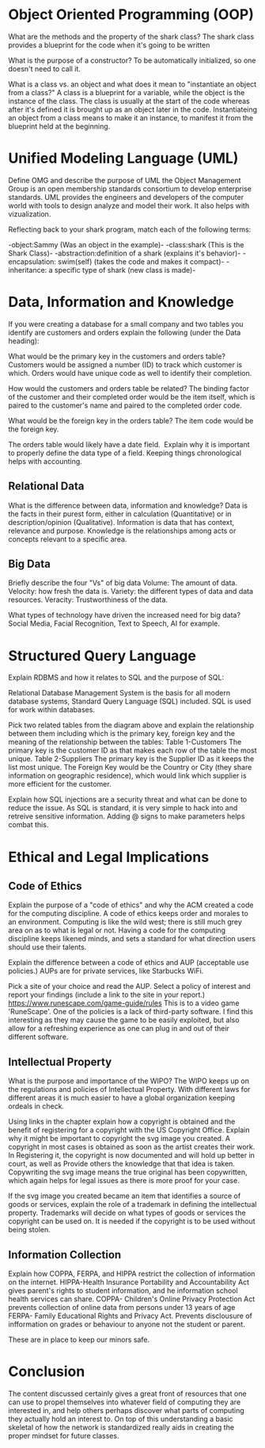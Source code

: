 
# Object Oriented Programming (OOP)
What are the methods and the property of the shark class? 
 The shark class provides a blueprint for the code when it's going to be written

What is the purpose of a constructor? 
 To be automatically initialized, so one doesn't need to call it.

What is a class vs. an object and what does it mean to "instantiate an object from a class?" 
 A class is a blueprint for a variable, while the object is the instance of the class. The class is usually at the start of the code whereas after it's defined it is brought up as an object later in the code. Instantiateing an object from a class means to make it an instance, to manifest it from the blueprint held at the beginning.
 
 
 # Unified Modeling Language (UML)

Define OMG and describe the purpose of UML 
 the Object Management Group is an open membership standards consortium to develop enterprise standards. 
UML provides the engineers and developers of the computer world with tools to design analyze and model their work. It also helps with vizualization.

Reflecting back to your shark program, match each of the following terms: 
 
-object:Sammy (Was an object in the example)-
-class:shark (This is the Shark Class)-
-abstraction:definition of a shark (explains it's behavior)-
-encapsulation: swim(self) (takes the code and makes it compact)-
-inheritance: a specific type of shark (new class is made)-


# Data, Information and Knowledge 
If you were creating a database for a small company and two tables you identify are customers and orders explain the following (under the Data heading): 

What would be the primary key in the customers and orders table? 
 Customers would be assigned a number (ID) to track which customer is which. Orders would have unique code as well to identify their completion. 

How would the customers and orders table be related? 
 The binding factor of the customer and their completed order would be the item itself, which is paired to the customer's name and paired to the completed order code.

What would be the foreign key in the orders table?
The item code would be the foreign key.

The orders table would likely have a date field.  Explain why it is important to properly define the data type of a field.
Keeping things chronological helps with accounting.


## Relational Data

What is the difference between data, information and knowledge? 
Data is the facts in their purest form, either in calculation (Quantitative) or in description/opinion (Qualitative).
Information is data that has context, relevance and purpose.
Knowledge is the relationships among acts or concepts relevant to a specific area.

## Big Data
 
Briefly describe the four "Vs" of big data 
Volume: The amount of data.
Velocity: how fresh the data is.
Variety: the different types of data and data resources.
Veracity: Trustworthiness of the data.

What types of technology have driven the increased need for big data?
Social Media, Facial Recognition, Text to Speech, AI for example.

#  Structured Query Language 


Explain RDBMS and how it relates to SQL and the purpose of SQL:

 Relational Database Management System is the basis for all modern database systems, Standard Query Language (SQL) included.
SQL is used for work within databases.

Pick two related tables from the diagram above and explain the relationship between them including which is the primary key, 
foreign key and the meaning of the relationship between the tables:
Table 1-Customers
The primary key is the customer ID as that makes each row of the table the most unique.
Table 2-Suppliers
The primary key is the Supplier ID as it keeps the list most unique.
The Foreign Key would be the Country or City (they share information on geographic residence), which would link which supplier is more efficient for the customer.

Explain how SQL injections are a security threat and what can be done to reduce the issue.
As SQL is standard, it is very simple to hack into and retreive sensitive information. Adding @ signs to make parameters helps combat this.
 

# Ethical and Legal Implications 


## Code of Ethics

Explain the purpose of a "code of ethics" and why the ACM created a code for the computing discipline. 
 A code of ethics keeps order and morales to an environment. Computing is like the wild west; there is still much grey area on as to what is legal or not. 
Having a code for the computing discipline keeps likened minds, and sets a standard for what direction users should use their talents.

Explain the difference between a code of ethics and AUP (acceptable use policies.) 
 AUPs are for private services, like Starbucks WiFi.

Pick a site of your choice and read the AUP.  Select a policy of interest and report your findings (include a link to the site in your report.) 
 https://www.runescape.com/game-guide/rules
 This is to a video game 'RuneScape'. One of the policies is a lack of third-party software. I find this interesting as they may cause the game to be
easily exploited, but also allow for a refreshing experience as one can plug in and out of their different software.

## Intellectual Property 

What is the purpose and importance of the WIPO? 
 The WIPO keeps up on the regulations and policies of Intellectual Property. With different laws for different areas
it is much easier to have a global organization keeping ordeals in check.

Using links in the chapter explain how a copyright is obtained and the benefit of registering for a copyright with the US Copyright Office. Explain why it might be important to copyright the svg image you created. 
 A copyright in most cases is obtained as soon as the artist creates their work. In Registering it, the copyright is now documented and will hold up better in court, as well as 
Provide others the knowledge that that idea is taken. Copywriting the svg image means the true original has been copywritten, which again helps for legal
issues as there is more proof for your case.

If the svg image you created became an item that identifies a source of goods or services, explain the role of a trademark in defining the intellectual property. 
Trademarks will decide on what types of goods or services the copyright can be used on. It is needed if the copyright is to be used without being stolen.

## Information Collection
Explain how COPPA, FERPA, and HIPPA restrict the collection of information on the internet.
HIPPA-Health Insurance Portability and Accountability Act gives parent's rights to student information, and he information school health services can share.
COPPA- Children's Online Privacy Protection Act prevents collection of online data from persons under 13 years of age
FERPA- Family Educational Rights and Privacy Act. Prevents disclousure of infformation on grades or behaviour to anyone not the student or parent.

These are in place to keep our minors safe.

# Conclusion
The content discussed certainly gives a great front of resources that one can use to propel themselves into whatever field of computing they are interested in, and help others perhaps discover what parts of computing they actually hold an interest to. On top of this understanding a basic skeletal of how the network is standardized really aids in creating the proper mindset for future classes.

